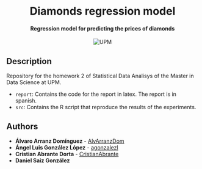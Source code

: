 <h1 align="center">Diamonds regression model</h1>
<h4 align="center">Regression model for predicting the prices of diamonds </h4>

<p align="center">
  <img alt="UPM" src="https://img.shields.io/badge/EIT%20Digital-UPM-blue?style=flat-square">
</p>

## Description

Repository for the homework 2 of Statistical Data Analisys of the Master in Data Science at UPM.

- `report`: Contains the code for the report in latex. The report is in spanish.
- `src`: Contains the R script that reproduce the results of the experiments.

## Authors

- **Álvaro Arranz Domínguez** - [AlvArranzDom](https://github.com/AlvArranzDom)
- **Ángel Luis González López** - [agonzalezl](https://github.com/agonzalezl)
- **Cristian Abrante Dorta** - [CristianAbrante](https://github.com/CristianAbrante)
- **Daniel Saiz González**
